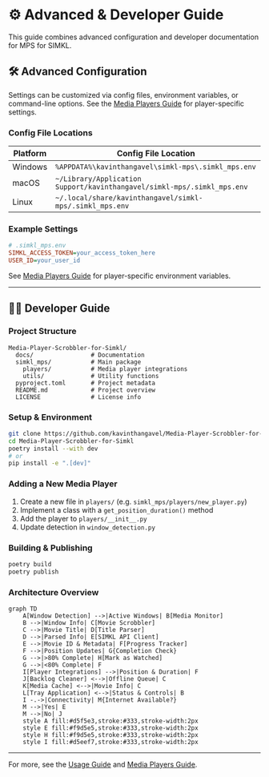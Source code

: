 # ⚙️ Advanced & Developer Guide

This guide combines advanced configuration and developer documentation for MPS for SIMKL.

## 🛠️ Advanced Configuration

Settings can be customized via config files, environment variables, or command-line options. See the [Media Players Guide](media-players.md) for player-specific settings.


### Config File Locations

| Platform | Config File Location |
|----------|---------------------|
| Windows  | `%APPDATA%\kavinthangavel\simkl-mps\.simkl_mps.env` |
| macOS    | `~/Library/Application Support/kavinthangavel/simkl-mps/.simkl_mps.env` |
| Linux    | `~/.local/share/kavinthangavel/simkl-mps/.simkl_mps.env` |

### Example Settings

```ini
# .simkl_mps.env
SIMKL_ACCESS_TOKEN=your_access_token_here
USER_ID=your_user_id
```

See [Media Players Guide](media-players.md) for player-specific environment variables.

---

## 👩‍💻 Developer Guide

### Project Structure

```
Media-Player-Scrobbler-for-Simkl/
  docs/                # Documentation
  simkl_mps/           # Main package
    players/           # Media player integrations
    utils/             # Utility functions
  pyproject.toml       # Project metadata
  README.md            # Project overview
  LICENSE              # License info
```

### Setup & Environment

```bash
git clone https://github.com/kavinthangavel/Media-Player-Scrobbler-for-Simkl.git
cd Media-Player-Scrobbler-for-Simkl
poetry install --with dev
# or
pip install -e ".[dev]"
```

### Adding a New Media Player

1. Create a new file in `players/` (e.g. `simkl_mps/players/new_player.py`)
2. Implement a class with a `get_position_duration()` method
3. Add the player to `players/__init__.py`
4. Update detection in `window_detection.py`

### Building & Publishing

```bash
poetry build
poetry publish
```

### Architecture Overview

```mermaid
graph TD
    A[Window Detection] -->|Active Windows| B[Media Monitor]
    B -->|Window Info| C[Movie Scrobbler]
    C -->|Movie Title| D[Title Parser]
    D -->|Parsed Info| E[SIMKL API Client]
    E -->|Movie ID & Metadata| F[Progress Tracker]
    F -->|Position Updates| G{Completion Check}
    G -->|>80% Complete| H[Mark as Watched]
    G -->|<80% Complete| F
    I[Player Integrations] -->|Position & Duration| F
    J[Backlog Cleaner] <-->|Offline Queue| C
    K[Media Cache] <-->|Movie Info| C
    L[Tray Application] <-->|Status & Controls| B
    I -.->|Connectivity| M{Internet Available?}
    M -->|Yes| E
    M -->|No| J
    style A fill:#d5f5e3,stroke:#333,stroke-width:2px
    style E fill:#f9d5e5,stroke:#333,stroke-width:2px
    style H fill:#f9d5e5,stroke:#333,stroke-width:2px
    style I fill:#d5eef7,stroke:#333,stroke-width:2px
```

---

For more, see the [Usage Guide](usage.md) and [Media Players Guide](media-players.md).

